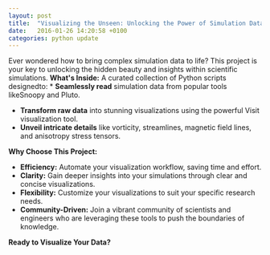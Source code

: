 ```yaml
---
layout: post
title:  "Visualizing the Unseen: Unlocking the Power of Simulation Data"
date:   2016-01-26 14:20:58 +0100
categories: python update
---
```





Ever wondered how to bring complex simulation data to life? This project is your key to unlocking the hidden beauty and insights within scientific simulations. **What's Inside:** A curated collection of Python scripts designedto: * **Seamlessly read** simulation data from popular tools likeSnoopy and Pluto.
* **Transform raw data** into stunning visualizations using the powerful Visit visualization tool.
* **Unveil intricate details** like vorticity, streamlines, magnetic field lines, and anisotropy stress tensors.

**Why Choose This Project:**

* **Efficiency:** Automate your visualization workflow, saving time and effort.
* **Clarity:** Gain deeper insights into your simulations through clear and concise visualizations.
* **Flexibility:** Customize your visualizations to suit your specific research needs.
* **Community-Driven:** Join a vibrant community of scientists and engineers who are leveraging these tools to push the boundaries of knowledge.

**Ready to Visualize Your Data?**


